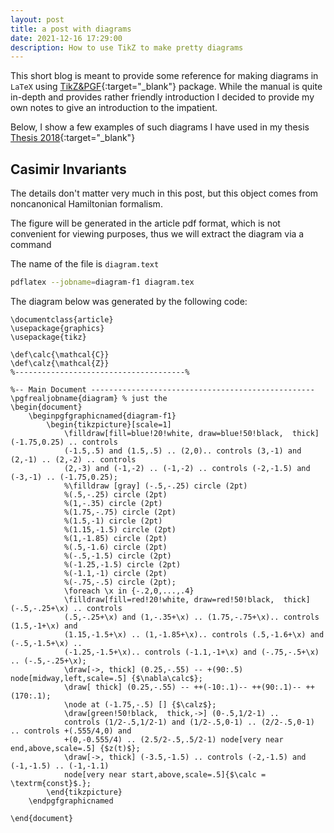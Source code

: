 ```yaml
---
layout: post
title: a post with diagrams
date: 2021-12-16 17:29:00
description: How to use TikZ to make pretty diagrams
---
```


This short blog is meant to provide some reference for making diagrams in `LaTeX` using [TikZ&PGF](https://www.bu.edu/math/files/2013/08/tikzpgfmanual.pdf){:target="\_blank"} package. While the manual is quite in-depth and provides rather friendly introduction I decided to provide my own notes to give an introduction to the impatient. 

Below, I show a few examples of such diagrams I have used in my thesis [Thesis 2018](https://repositories.lib.utexas.edu/handle/2152/68628){:target="\_blank"}

## Casimir Invariants

The details don't matter very much in this post, but this object comes from noncanonical Hamiltonian formalism. 

The figure will be generated in the article pdf format, which is not convenient for viewing purposes, thus we will extract the diagram via a command

The name of the file is `diagram.text` 
```bash
pdflatex --jobname=diagram-f1 diagram.tex
```

The diagram below was generated by the following code:

```
\documentclass{article}
\usepackage{graphics}
\usepackage{tikz}

\def\calc{\mathcal{C}}
\def\calz{\mathcal{Z}}
%--------------------------------------% 

%-- Main Document --------------------------------------------------
\pgfrealjobname{diagram} % just the 
\begin{document}
	\beginpgfgraphicnamed{diagram-f1}
		\begin{tikzpicture}[scale=1]
			\filldraw[fill=blue!20!white, draw=blue!50!black,  thick] (-1.75,0.25) .. controls 
			(-1.5,.5) and (1.5,.5) .. (2,0).. controls (3,-1) and (2,-1) .. (2,-2) .. controls 
			(2,-3) and (-1,-2) .. (-1,-2) .. controls (-2,-1.5) and (-3,-1) .. (-1.75,0.25);
			%\filldraw [gray] (-.5,-.25) circle (2pt)
			%(.5,-.25) circle (2pt)
			%(1,-.35) circle (2pt)
			%(1.75,-.75) circle (2pt)
			%(1.5,-1) circle (2pt)
			%(1.15,-1.5) circle (2pt)
			%(1,-1.85) circle (2pt)
			%(.5,-1.6) circle (2pt)
			%(-.5,-1.5) circle (2pt)
			%(-1.25,-1.5) circle (2pt)
			%(-1.1,-1) circle (2pt)
			%(-.75,-.5) circle (2pt);
			\foreach \x in {-.2,0,...,.4}	
			\filldraw[fill=red!20!white, draw=red!50!black,  thick] (-.5,-.25+\x) .. controls 
			(.5,-.25+\x) and (1,-.35+\x) .. (1.75,-.75+\x).. controls (1.5,-1+\x) and 
			(1.15,-1.5+\x) .. (1,-1.85+\x).. controls (.5,-1.6+\x) and (-.5,-1.5+\x) .. 
			(-1.25,-1.5+\x).. controls (-1.1,-1+\x) and (-.75,-.5+\x) .. (-.5,-.25+\x);
			\draw[->, thick] (0.25,-.55) -- +(90:.5) node[midway,left,scale=.5] {$\nabla\calc$};
			\draw[ thick] (0.25,-.55) -- ++(-10:.1)-- ++(90:.1)-- ++(170:.1);
			\node at (-1.75,-.5) [] {$\calz$};
			\draw[green!50!black,  thick,->] (0-.5,1/2-1) ..
			controls (1/2-.5,1/2-1) and (1/2-.5,0-1) .. (2/2-.5,0-1) .. controls +(.555/4,0) and
			+(0,-0.555/4) .. (2.5/2-.5,.5/2-1) node[very near end,above,scale=.5] {$z(t)$};
			\draw[->, thick] (-3.5,-1.5) .. controls (-2,-1.5) and (-1,-1.5) .. (-1,-1.1) 
			node[very near start,above,scale=.5]{$\calc = \textrm{const}$.};
		\end{tikzpicture}
	\endpgfgraphicnamed
      			
\end{document}
```

